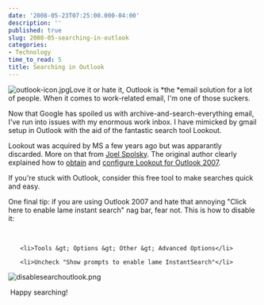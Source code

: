 ```yaml
---
date: '2008-05-23T07:25:00.000-04:00'
description: ''
published: true
slug: 2008-05-searching-in-outlook
categories:
- Technology
time_to_read: 5
title: Searching in Outlook
---
```


![outlook-icon.jpg](outlook-icon.jpg)Love it or hate it, Outlook is *the *email solution for a lot of people. When it comes to work-related email, I'm one of those suckers.

Now that Google has spoiled us with archive-and-search-everything email, I've run into issues with my enormous work inbox. I have mimicked by gmail setup in Outlook with the aid of the fantastic search tool Lookout.

Lookout was acquired by MS a few years ago but was apparantly discarded. More on that from [Joel Spolsky](http://www.joelonsoftware.com/items/2007/12/24.html). The original author clearly explained how to [obtain](http://www.majorgeeks.com/Lookout_d4808.html) and [configure Lookout for Outlook 2007](http://www.belshe.com/2007/12/06/how-to-install-lookout-on-outlook-2007/).

If you're stuck with Outlook, consider this free tool to make searches quick and easy.

One final tip: if you are using Outlook 2007 and hate that annoying "Click here to enable lame instant search" nag bar, fear not. This is how to disable it:



&nbsp;

<ul>

	<li>Tools &gt; Options &gt; Other &gt; Advanced Options</li>

	<li>Uncheck "Show prompts to enable lame InstantSearch"</li>

</ul>



![disablesearchoutlook.png](disablesearchoutlook.png)

 Happy searching!